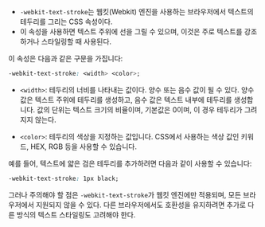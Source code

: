 
- `-webkit-text-stroke`는 웹킷(Webkit) 엔진을 사용하는 브라우저에서 텍스트의 테두리를 그리는 CSS 속성이다.
- 이 속성을 사용하면 텍스트 주위에 선을 그릴 수 있으며, 이것은 주로 텍스트를 강조하거나 스타일링할 때 사용된다.

이 속성은 다음과 같은 구문을 가집니다:

```css
-webkit-text-stroke: <width> <color>;
```

- `<width>`: 테두리의 너비를 나타내는 값이다. 양수 또는 음수 값이 될 수 있다. 양수 값은 텍스트 주위에 테두리를 생성하고, 음수 값은 텍스트 내부에 테두리를 생성합니다. 값의 단위는 텍스트 크기의 비율이며, 기본값은 0이며, 이 경우 테두리가 그려지지 않는다.
    
- `<color>`: 테두리의 색상을 지정하는 값입니다. CSS에서 사용하는 색상 값인 키워드, HEX, RGB 등을 사용할 수 있습니다.
    

예를 들어, 텍스트에 얇은 검은 테두리를 추가하려면 다음과 같이 사용할 수 있습니다:

```css
-webkit-text-stroke: 1px black;
```

그러나 주의해야 할 점은 `-webkit-text-stroke`가 웹킷 엔진에만 적용되며, 모든 브라우저에서 지원되지 않을 수 있다. 다른 브라우저에서도 호환성을 유지하려면 추가로 다른 방식의 텍스트 스타일링도 고려해야 한다.